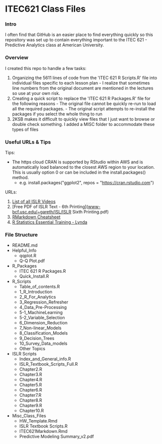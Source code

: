 # ITEC621 Class Files

### Intro
I often find that GitHub is an easier place to find everything quickly so this repository was set up to contain everything important to the ITEC 621 - Predictive Analytics class at American University.  

### Overview
I created this repo to handle a few tasks:
  1. Organizing the 5611 lines of code from the 'ITEC 621 R Scripts.R' file into individual files specific to each lesson plan
    - I realize that sometimes line numbers from the original document are mentioned in the lectures so use at your own risk.  
  2. Creating a quick script to replace the 'ITEC 621 R Packages.R' file for the following reasons
    - The original file cannot be quickly re-run to load all the required packages.
    - The original script attempts to re-install the packages if you select the whole thing to run
  3. 2KSB makes it difficult to quickly view files that I just want to browse or double check something.  I added a MISC folder to accommodate these types of files

### Useful URLs & Tips
Tips:

  - The https cloud CRAN is supported by RStudio within AWS and is automatically load balanced to the closest AWS region to your location.  This is usually option 0 or can be included in the install.packages() method.
    - e.g. install.packages("ggplot2", repos = "https://cran.rstudio.com")

URLs:
  1. [List of all ISLR Videos](https://www.r-bloggers.com/in-depth-introduction-to-machine-learning-in-15-hours-of-expert-videos/)
  2. [Free PDF of ISLR Text  - 6th Printing](www-bcf.usc.edu/~gareth/ISL/ISLR Sixth Printing.pdf)
  3. [RMarkdown Cheatsheet](https://www.rstudio.com/wp-content/uploads/2015/02/rmarkdown-cheatsheet.pdf)
  4. [R Statistics Essential Training - Lynda](https://www.lynda.com/R-tutorials/R-Statistics-Essential-Training/142447-2.html)


### File Structure

  - README.md
  - Helpful_Info
    - qqplot.R
    - Q-Q Plot.pdf
  - R_Packages
    - ITEC 621 R Packages.R
    - Quick_Install.R
  - R_Scripts
    - Table_of_contents.R
    - 1_R_Introduction
    - 2_R_For_Analytics
    - 3_Regression_Refresher
    - 4_Data_Pre-Processing
    - 5-1_MachineLearning
    - 5-2_Variable_Selection
    - 6_Dimension_Reduction
    - 7_Non-linear_Models
    - 8_Classification_Models
    - 9_Decision_Trees
    - 10_Survey_Data_models
    - Other Topics
  - ISLR Scripts
    - Index_and_General_info.R
    - ISLR_Textbook_Scripts_Full.R
    - Chapter2.R
    - Chapter3.R
    - Chapter4.R
    - Chapter5.R
    - Chapter6.R
    - Chapter7.R
    - Chapter8.R
    - Chapter9.R
    - Chapter10.R
  - Misc_Class_Files
    - HW_Template.Rmd
    - ISLR Textbook Scripts.R
    - ITEC621Markdown.Rmd
    - Predictive Modeling Summary_v2.pdf
